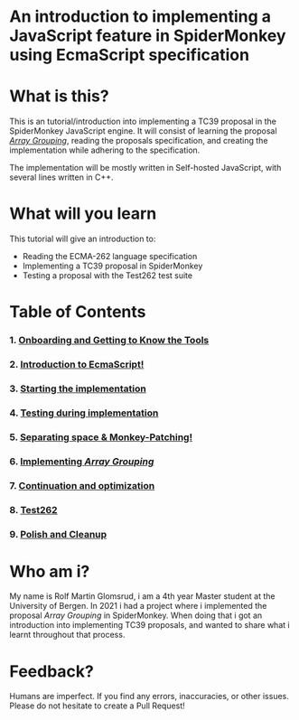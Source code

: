 # An introduction to implementing a JavaScript feature in SpiderMonkey using EcmaScript specification

# What is this?

This is an tutorial/introduction into implementing a TC39 proposal in the SpiderMonkey JavaScript engine. It will consist of learning the proposal [_Array Grouping_](./Specification/Specification_Array_Grouping.md), reading the proposals specification, and creating the implementation while adhering to the specification. 

The implementation will be mostly written in Self-hosted JavaScript, with several lines written in C++.


# What will you learn

This tutorial will give an introduction to:
- Reading the ECMA-262 language specification
- Implementing a TC39 proposal in SpiderMonkey
- Testing a proposal with the Test262 test suite


# Table of Contents

### 1. [Onboarding and Getting to Know the Tools](./Modules/Module%201/Module1.md)
### 2. [Introduction to EcmaScript!](./Modules/Module%202/Module2.md)
### 3. [Starting the implementation](./Modules/Module%203/Module3.md)
### 4. [Testing during implementation](./Modules/Module%204/Module4.md)
### 5. [Separating space & Monkey-Patching!](./Modules/Module%205/Module5.md)
### 6. [Implementing _Array Grouping_](./Modules/Module%206/Module6.md)
### 7. [Continuation and optimization](./Modules/Module%207/Module7.md)
### 8. [Test262](./Modules/Module%208/Module8.md)
### 9. [Polish and Cleanup](./Modules/Module%209/Module9.md)


# Who am i?

My name is Rolf Martin Glomsrud, i am a 4th year Master student at the University of Bergen. In 2021 i had a project where i implemented the proposal _Array Grouping_ in SpiderMonkey. When doing that i got an introduction into implementing TC39 proposals, and wanted to share what i learnt throughout that process. 

# Feedback?

Humans are imperfect. If you find any errors, inaccuracies, or other issues. Please do not hesitate to create a Pull Request!

